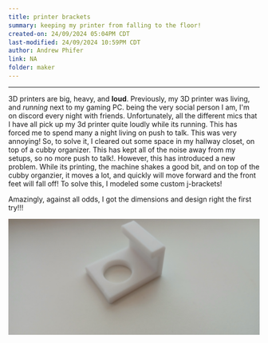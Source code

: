 ```yaml
---
title: printer brackets
summary: keeping my printer from falling to the floor!
created-on: 24/09/2024 05:04PM CDT
last-modified: 24/09/2024 10:59PM CDT
author: Andrew Phifer
link: NA
folder: maker
---
```



----
3D printers are big, heavy, and **loud**.  Previously, my 3D printer was living, and *running* next to my gaming PC.  being the very social person I am, I'm on discord every night with friends.  Unfortunately, all the different mics that I have all pick up my 3d printer quite loudly while its running.  This has forced me to spend many a night living on push to talk.  This was very annoying!  So, to solve it, I cleared out some space in my hallway closet, on top of a cubby organizer.  This has kept all of the noise away from my setups, so no more push to talk!.  However, this has introduced a new problem.  While its printing, the machine shakes a good bit, and on top of the cubby organzier, it moves a lot, and quickly will move forward and the front feet will fall off!  To solve this, I modeled some custom j-brackets!

Amazingly, against all odds, I got the dimensions and design right the first try!!!

![bracket](/data/maker/printer-brackets/printer-bracket.jpg)